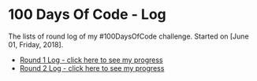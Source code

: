 # 100 Days Of Code - Log

The lists of round log of my #100DaysOfCode challenge. Started on [June 01, Friday, 2018].

<!-- ## Day 00: Month 00, Whatday 
**Today's Progress**: 

**Thoughts:** 

**Link to work:** [Sample App](http://www.example.com) -->

- [Round 1 Log - click here to see my progress](r1-log.md)
- [Round 2 Log - click here to see my progress](r2-log.md)